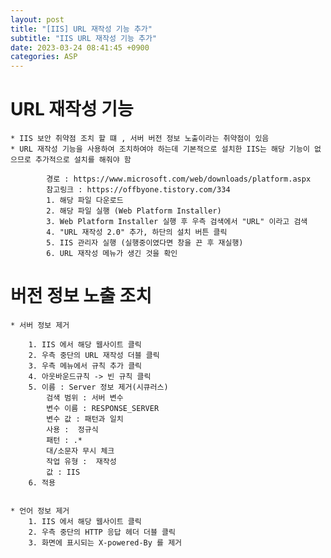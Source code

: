 ```yaml
---
layout: post
title: "[IIS] URL 재작성 기능 추가"
subtitle: "IIS URL 재작성 기능 추가"
date: 2023-03-24 08:41:45 +0900
categories: ASP
---
```

# URL 재작성 기능

	* IIS 보안 취약점 조치 할 떄 , 서버 버전 정보 노출이라는 취약점이 있음
	* URL 재작성 기능을 사용하여 조치하여야 하는데 기본적으로 설치한 IIS는 해당 기능이 없으므로 추가적으로 설치를 해줘야 함
		
			경로 : https://www.microsoft.com/web/downloads/platform.aspx
			참고링크 : https://offbyone.tistory.com/334
			1. 해당 파일 다운로드
			2. 해당 파일 실행 (Web Platform Installer)
			3. Web Platform Installer 실행 후 우측 검색에서 "URL" 이라고 검색
			4. "URL 재작성 2.0" 추가, 하단의 설치 버튼 클릭
			5. IIS 관리자 실행 (실행중이였다면 창을 끈 후 재실행)
			6. URL 재작성 메뉴가 생긴 것을 확인

# 버전 정보 노출 조치 
	* 서버 정보 제거

		1. IIS 에서 해당 웹사이트 클릭
		2. 우측 중단의 URL 재작성 더블 클릭
		3. 우측 메뉴에서 규칙 추가 클릭
		4. 아웃바운드규칙 -> 빈 규칙 클릭
		5. 이름 : Server 정보 제거(시큐러스)
			검색 범위 : 서버 변수
			변수 이름 : RESPONSE_SERVER
			변수 값 : 패턴과 일치 
			사용 :  정규식
			패턴 : .*
			대/소문자 무시 체크
			작업 유형 :  재작성
			값 : IIS
		6. 적용
		

	* 언어 정보 제거
		1. IIS 에서 해당 웹사이트 클릭
		2. 우측 중단의 HTTP 응답 헤더 더블 클릭
		3. 화면에 표시되는 X-powered-By 를 제거

		
